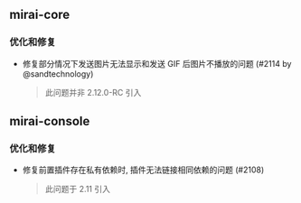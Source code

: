 ## mirai-core

### 优化和修复

- 修复部分情况下发送图片无法显示和发送 GIF 后图片不播放的问题 (#2114 by
  @sandtechnology)
  > 此问题并非 2.12.0-RC 引入

## mirai-console

### 优化和修复

- 修复前置插件存在私有依赖时, 插件无法链接相同依赖的问题 (#2108)
  > 此问题于 2.11 引入